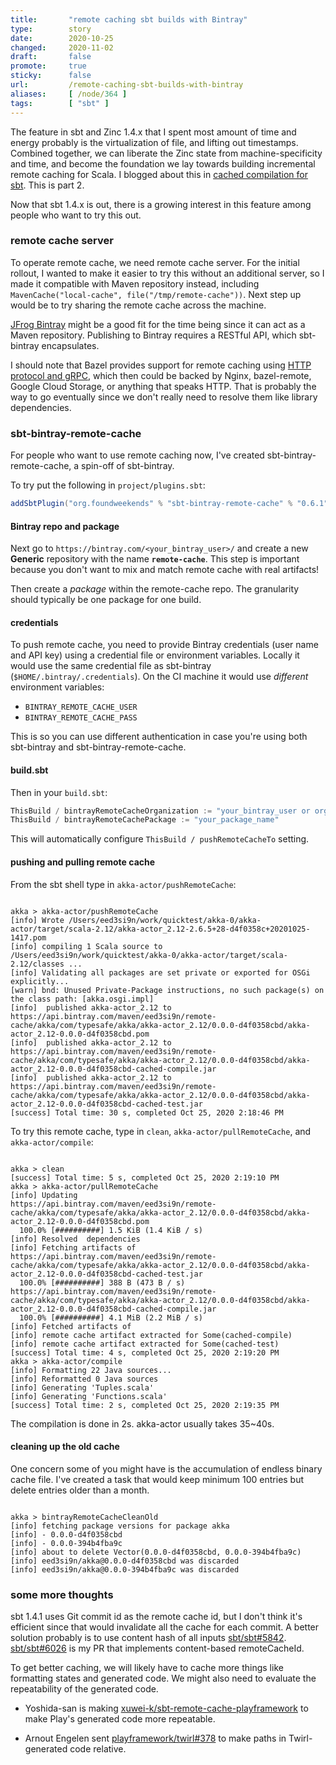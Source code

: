 ```yaml
---
title:       "remote caching sbt builds with Bintray"
type:        story
date:        2020-10-25
changed:     2020-11-02
draft:       false
promote:     true
sticky:      false
url:         /remote-caching-sbt-builds-with-bintray
aliases:     [ /node/364 ]
tags:        [ "sbt" ]
---
```


The feature in sbt and Zinc 1.4.x that I spent most amount of time and energy probably is the virtualization of file, and lifting out timestamps. Combined together, we can liberate the Zinc state from machine-specificity and time, and become the foundation we lay towards building incremental remote caching for Scala. I blogged about this in [cached compilation for sbt](https://eed3si9n.com/cached-compilation-for-sbt). This is part 2.

Now that sbt 1.4.x is out, there is a growing interest in this feature among people who want to try this out.

### remote cache server

To operate remote cache, we need remote cache server. For the initial rollout, I wanted to make it easier to try this without an additional server, so I made it compatible with Maven repository instead, including `MavenCache("local-cache", file("/tmp/remote-cache"))`. Next step up would be to try sharing the remote cache across the machine.

[JFrog Bintray](https://bintray.com/) might be a good fit for the time being since it can act as a Maven repository. Publishing to Bintray requires a RESTful API, which sbt-bintray encapsulates.

I should note that Bazel provides support for remote caching using [HTTP protocol and gRPC][1], which then could be backed by Nginx, bazel-remote, Google Cloud Storage, or anything that speaks HTTP. That is probably the way to go eventually since we don't really need to resolve them like library dependencies.

### sbt-bintray-remote-cache

For people who want to use remote caching now, I've created sbt-bintray-remote-cache, a spin-off of sbt-bintray.

To try put the following in `project/plugins.sbt`:

```scala
addSbtPlugin("org.foundweekends" % "sbt-bintray-remote-cache" % "0.6.1")
```

#### Bintray repo and package

Next go to `https://bintray.com/<your_bintray_user>/` and create a new **Generic** repository with the name **`remote-cache`**. This step is important because you don't want to mix and match remote cache with real artifacts!

Then create a _package_ within the remote-cache repo. The granularity should typically be one package for one build.

#### credentials

To push remote cache, you need to provide Bintray credentials (user name and API key) using a credential file or environment variables. Locally it would use the same credential file as sbt-bintray (`$HOME/.bintray/.credentials`). On the CI machine it would use _different_ environment variables:

- `BINTRAY_REMOTE_CACHE_USER` 
- `BINTRAY_REMOTE_CACHE_PASS`

This is so you can use different authentication in case you're using both sbt-bintray and sbt-bintray-remote-cache.

#### build.sbt

Then in your `build.sbt`:

```scala
ThisBuild / bintrayRemoteCacheOrganization := "your_bintray_user or organization"
ThisBuild / bintrayRemoteCachePackage := "your_package_name"
```

This will automatically configure `ThisBuild / pushRemoteCacheTo` setting.

#### pushing and pulling remote cache

From the sbt shell type in `akka-actor/pushRemoteCache`:

<code>
akka > akka-actor/pushRemoteCache
[info] Wrote /Users/eed3si9n/work/quicktest/akka-0/akka-actor/target/scala-2.12/akka-actor_2.12-2.6.5+28-d4f0358c+20201025-1417.pom
[info] compiling 1 Scala source to /Users/eed3si9n/work/quicktest/akka-0/akka-actor/target/scala-2.12/classes ...
[info] Validating all packages are set private or exported for OSGi explicitly...
[warn] bnd: Unused Private-Package instructions, no such package(s) on the class path: [akka.osgi.impl]
[info]  published akka-actor_2.12 to https://api.bintray.com/maven/eed3si9n/remote-cache/akka/com/typesafe/akka/akka-actor_2.12/0.0.0-d4f0358cbd/akka-actor_2.12-0.0.0-d4f0358cbd.pom
[info]  published akka-actor_2.12 to https://api.bintray.com/maven/eed3si9n/remote-cache/akka/com/typesafe/akka/akka-actor_2.12/0.0.0-d4f0358cbd/akka-actor_2.12-0.0.0-d4f0358cbd-cached-compile.jar
[info]  published akka-actor_2.12 to https://api.bintray.com/maven/eed3si9n/remote-cache/akka/com/typesafe/akka/akka-actor_2.12/0.0.0-d4f0358cbd/akka-actor_2.12-0.0.0-d4f0358cbd-cached-test.jar
[success] Total time: 30 s, completed Oct 25, 2020 2:18:46 PM
</code>

To try this remote cache, type in `clean`, `akka-actor/pullRemoteCache`, and `akka-actor/compile`:

<code>
akka > clean
[success] Total time: 5 s, completed Oct 25, 2020 2:19:10 PM
akka > akka-actor/pullRemoteCache
[info] Updating
https://api.bintray.com/maven/eed3si9n/remote-cache/akka/com/typesafe/akka/akka-actor_2.12/0.0.0-d4f0358cbd/akka-actor_2.12-0.0.0-d4f0358cbd.pom
  100.0% [##########] 1.5 KiB (1.4 KiB / s)
[info] Resolved  dependencies
[info] Fetching artifacts of
https://api.bintray.com/maven/eed3si9n/remote-cache/akka/com/typesafe/akka/akka-actor_2.12/0.0.0-d4f0358cbd/akka-actor_2.12-0.0.0-d4f0358cbd-cached-test.jar
  100.0% [##########] 388 B (473 B / s)
https://api.bintray.com/maven/eed3si9n/remote-cache/akka/com/typesafe/akka/akka-actor_2.12/0.0.0-d4f0358cbd/akka-actor_2.12-0.0.0-d4f0358cbd-cached-compile.jar
  100.0% [##########] 4.1 MiB (2.2 MiB / s)
[info] Fetched artifacts of
[info] remote cache artifact extracted for Some(cached-compile)
[info] remote cache artifact extracted for Some(cached-test)
[success] Total time: 4 s, completed Oct 25, 2020 2:19:20 PM
akka > akka-actor/compile
[info] Formatting 22 Java sources...
[info] Reformatted 0 Java sources
[info] Generating 'Tuples.scala'
[info] Generating 'Functions.scala'
[success] Total time: 2 s, completed Oct 25, 2020 2:19:35 PM
</code>

The compilation is done in 2s. akka-actor usually takes 35~40s.

#### cleaning up the old cache

One concern some of you might have is the accumulation of endless binary cache file. I've created a task that would keep minimum 100 entries but delete entries older than a month.

<code>
akka > bintrayRemoteCacheCleanOld
[info] fetching package versions for package akka
[info] - 0.0.0-d4f0358cbd
[info] - 0.0.0-394b4fba9c
[info] about to delete Vector(0.0.0-d4f0358cbd, 0.0.0-394b4fba9c)
[info] eed3si9n/akka@0.0.0-d4f0358cbd was discarded
[info] eed3si9n/akka@0.0.0-394b4fba9c was discarded
</code>

### some more thoughts

sbt 1.4.1 uses Git commit id as the remote cache id, but I don't think it's efficient since that would invalidate all the cache for each commit. A better solution probably is to use content hash of all inputs [sbt/sbt#5842](https://github.com/sbt/sbt/issues/5842). [sbt/sbt#6026](https://github.com/sbt/sbt/pull/6026) is my PR that implements content-based remoteCacheId.

To get better caching, we will likely have to cache more things like formatting states and generated code. We might also need to evaluate the repeatability of the generated code.

- Yoshida-san is making [xuwei-k/sbt-remote-cache-playframework](https://github.com/xuwei-k/sbt-remote-cache-playframework) to make Play's generated code more repeatable.
- Arnout Engelen sent [playframework/twirl#378](https://github.com/playframework/twirl/pull/378) to make paths in Twirl-generated code relative.

  [1]: https://docs.bazel.build/versions/2.0.0/remote-caching.html
